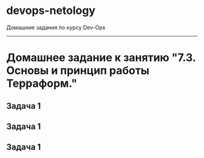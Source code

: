 # devops-netology
Домашние задания по курсу Dev-Ops

------

# Домашнее задание к занятию "7.3. Основы и принцип работы Терраформ."


## Задача 1


## Задача 1


## Задача 1
